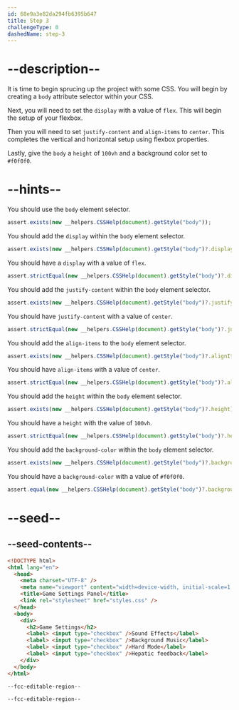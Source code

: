 ```yaml
---
id: 68e9a3e82da294fb6395b647
title: Step 3
challengeType: 0
dashedName: step-3
---
```


# --description--

It is time to begin sprucing up the project with some CSS. You will begin by creating a `body` attribute selector within your CSS.

Next, you will need to set the `display` with a value of `flex`. This will begin the setup of your flexbox.

Then you will need to set `justify-content` and `align-items` to `center`. This completes the vertical and horizontal setup using flexbox properties.

Lastly, give the `body` a `height` of `100vh` and a background color set to `#f0f0f0`.

# --hints--

You should use the `body` element selector.

```js
assert.exists(new __helpers.CSSHelp(document).getStyle("body"));
```

You should add the `display` within the `body` element selector.

```js
assert.exists(new __helpers.CSSHelp(document).getStyle("body")?.display);
```

You should have a `display` with a value of `flex`.

```js
assert.strictEqual(new __helpers.CSSHelp(document).getStyle("body")?.display, "flex");
```

You should add the `justify-content` within the `body` element selector.

```js
assert.exists(new __helpers.CSSHelp(document).getStyle("body")?.justifyContent);
```

You should have `justify-content` with a value of `center`.

```js
assert.strictEqual(new __helpers.CSSHelp(document).getStyle("body")?.justifyContent, "center");
```

You should add the `align-items` to the `body` element selector.

```js
assert.exists(new __helpers.CSSHelp(document).getStyle("body")?.alignItems);
```

You should have `align-items` with a value of `center`.

```js
assert.strictEqual(new __helpers.CSSHelp(document).getStyle("body")?.alignItems, "center");
```

You should add the `height` within the `body` element selector.

```js
assert.exists(new __helpers.CSSHelp(document).getStyle("body")?.height);
```

You should have a `height` with the value of `100vh`.

```js
assert.strictEqual(new __helpers.CSSHelp(document).getStyle("body")?.height, "100vh");
```

You should add the `background-color` within the `body` element selector.

```js
assert.exists(new __helpers.CSSHelp(document).getStyle("body")?.backgroundColor);
```

You should have a `background-color` with a value of `#f0f0f0`.

```js
assert.equal(new __helpers.CSSHelp(document).getStyle("body")?.backgroundColor, "rgb(240, 240, 240)");
```

# --seed--

## --seed-contents--

```html
<!DOCTYPE html>
<html lang="en">
  <head>
    <meta charset="UTF-8" />
    <meta name="viewport" content="width=device-width, initial-scale=1.0" />
    <title>Game Settings Panel</title>
    <link rel="stylesheet" href="styles.css" />
  </head>
  <body>
    <div>
      <h2>Game Settings</h2>
      <label> <input type="checkbox" />Sound Effects</label>
      <label> <input type="checkbox" />Background Music</label>
      <label> <input type="checkbox" />Hard Mode</label>
      <label> <input type="checkbox" />Hepatic feedback</label>
    </div>
  </body>
</html>
```

```css
--fcc-editable-region--

--fcc-editable-region--
```
